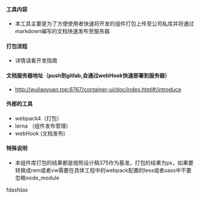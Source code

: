 #### 工具内容
- 本工具主要是为了方便使用者快速将开发的组件打包上传至公司私库并将通过markdown编写的文档快速发布至服务器

#### 打包流程
- 详情请看开发指南

#### 文档服务器地址（push到gitlab,会通过webHook快速部署到服务器）
- http://wuliaoyuan.top:6767/container-ui/doc/index.html#/introduce

#### 外部的工具
- webpack4（打包）
- lerna （组件发布管理）
- webHook (文档发布)
  
#### 特殊说明
- 本组件库打包的结果都是按照设计稿375作为基准，打包的结果为px，如果要转换成rem或者vw需要在具体工程中的webpack配置的less或者sass中不要忽略node_module

fdasfdas